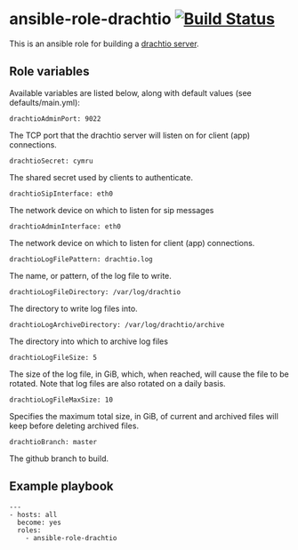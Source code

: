 # ansible-role-drachtio [![Build Status](https://secure.travis-ci.org/davehorton/ansible-role-drachtio.png)](http://travis-ci.org/davehorton/ansible-role-drachtio)

This is an ansible role for building a [drachtio server](https://github.com/davehorton/drachtio-server). 

## Role variables

Available variables are listed below, along with default values (see defaults/main.yml):

```
drachtioAdminPort: 9022
```
The TCP port that the drachtio server will listen on for client (app) connections.

```
drachtioSecret: cymru
```
The shared secret used by clients to authenticate.

```
drachtioSipInterface: eth0
```
The network device on which to listen for sip messages

```
drachtioAdminInterface: eth0
```
The network device on which to listen for client (app) connections.

```
drachtioLogFilePattern: drachtio.log
```
The name, or pattern, of the log file to write.  

```
drachtioLogFileDirectory: /var/log/drachtio
```
The directory to write log files into.

```
drachtioLogArchiveDirectory: /var/log/drachtio/archive
```
The directory into which to archive log files

```
drachtioLogFileSize: 5
```
The size of the log file, in GiB, which, when reached, will cause the file to be rotated.  Note that log files are also rotated on a daily basis.

```
drachtioLogFileMaxSize: 10
```
Specifies the maximum total size, in GiB, of current and archived files will keep before deleting archived files.

```
drachtioBranch: master
```
The github branch to build.


## Example playbook
```
---
- hosts: all
  become: yes
  roles:
    - ansible-role-drachtio
```
